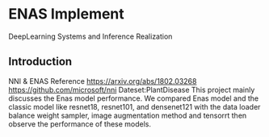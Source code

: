 # ENAS Implement
DeepLearning Systems and Inference Realization



## Introduction  
NNI & ENAS Reference
https://arxiv.org/abs/1802.03268
https://github.com/microsoft/nni
Dateset:PlantDisease
This project mainly discusses the Enas model performance. We compared Enas model and the classic model like resnet18, resnet101, and densenet121 with the data loader balance weight sampler, image augmentation method and tensorrt then observe the performance of these models.

